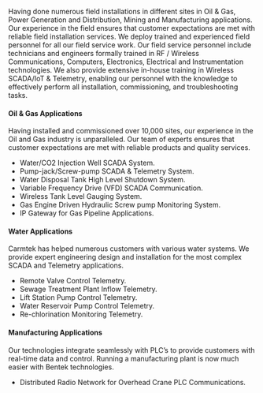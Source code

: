 
Having done numerous field installations in different sites in Oil & Gas, Power Generation and Distribution, Mining and Manufacturing applications. Our experience in the field ensures that customer expectations are met with reliable field installation services.
We deploy trained and experienced field personnel for all our field service work. Our field service personnel include technicians and engineers formally trained in RF / Wireless Communications, Computers, Electronics, Electrical and Instrumentation technologies.
We also provide extensive in-house training in Wireless SCADA/IoT & Telemetry, enabling our personnel with the knowledge to effectively perform all installation, commissioning, and troubleshooting tasks.
#### Oil & Gas Applications
Having installed and commissioned over 10,000 sites, our experience in the Oil and Gas industry is unparalleled. Our team of experts ensures that customer expectations are met with reliable products and quality services.
  * Water/CO2 Injection Well SCADA System.
  * Pump-jack/Screw-pump SCADA & Telemetry System.
  * Water Disposal Tank High Level Shutdown System.
  * Variable Frequency Drive (VFD) SCADA Communication.
  * Wireless Tank Level Gauging System.
  * Gas Engine Driven Hydraulic Screw pump Monitoring System.
  * IP Gateway for Gas Pipeline Applications.

#### Water Applications
Carmtek has helped numerous customers with various water systems. We provide expert engineering design and installation for the most complex SCADA and Telemetry applications.
  * Remote Valve Control Telemetry.
  * Sewage Treatment Plant Inflow Telemetry.
  * Lift Station Pump Control Telemetry.
  * Water Reservoir Pump Control Telemetry.
  * Re-chlorination Monitoring Telemetry.

#### Manufacturing Applications
Our technologies integrate seamlessly with PLC’s to provide customers with real-time data and control. Running a manufacturing plant is now much easier with Bentek technologies.

  * Distributed Radio Network for Overhead Crane PLC Communications.